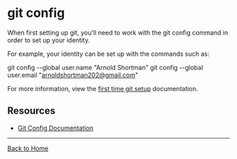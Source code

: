 # git config

When first setting up git, you'll need to work with the git config command in order to set up your identity.

For example, your identity can be set up with the commands such as:

git config --global user.name "Arnold Shortman"
git config --global user.email "arnoldshortman202@gmail.com"

For more information, view the [first time git setup](https://git-scm.com/book/en/v2/Getting-Started-First-Time-Git-Setup) documentation.

## Resources

- [Git Config Documentation](https://git-scm.com/docs/git-config)
---
[Back to Home](../README.md)
